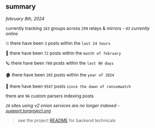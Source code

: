 
## summary
_february 8th, 2024_

currently tracking `163` groups across `299` relays & mirrors - _`93` currently online_

⏲ there have been `3` posts within the `last 24 hours`

🦈 there have been `72` posts within the `month of february`

🪐 there have been `780` posts within the `last 90 days`

🏚 there have been `265` posts within the `year of 2024`

🦕 there have been `9547` posts `since the dawn of ransomwatch`

there are `96` custom parsers indexing posts

_`20` sites using v2 onion services are no longer indexed - [support.torproject.org](https://support.torproject.org/onionservices/v2-deprecation/)_

> see the project [README](https://github.com/joshhighet/ransomwatch#ransomwatch--) for backend technicals

